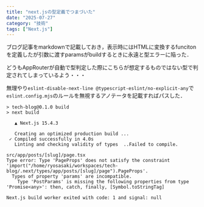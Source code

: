 ```yaml
---
title: "next.jsの型定義でつまづいた"
date: "2025-07-27"
category: "技術"
tags: ["Next.js"]
---
```


ブログ記事をmarkdownで記載しておき，表示時にはHTMLに変換するfuncitonを定義したが引数に渡すparamsがbuildするときに永遠と型エラーに陥った．

どうもAppRouterが自動で型判定した際にこちらが想定するものではない型で判定されてしまっているよう・・・

無理やり`eslint-disable-next-line @typescript-eslint/no-explicit-any`で`eslint.config.mjs`のルールを無視するアノテータを記載すればパスした．

```
> tech-blog@0.1.0 build
> next build

   ▲ Next.js 15.4.3

   Creating an optimized production build ...
 ✓ Compiled successfully in 4.0s
   Linting and checking validity of types  ..Failed to compile.

src/app/posts/[slug]/page.tsx
Type error: Type 'PageProps' does not satisfy the constraint 'import("/home/ryosasaki/workspaces/tech-blog/.next/types/app/posts/[slug]/page").PageProps'.
  Types of property 'params' are incompatible.
    Type 'PostParams' is missing the following properties from type 'Promise<any>': then, catch, finally, [Symbol.toStringTag]

Next.js build worker exited with code: 1 and signal: null
```